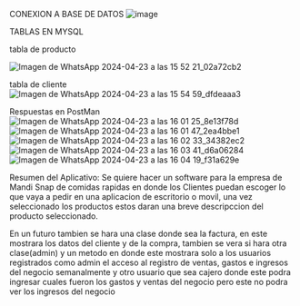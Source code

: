 CONEXION A BASE DE DATOS
![image](https://github.com/davidestebanortiz685/ProyectoSf2Backend2/assets/107454129/8e1eab01-d70b-4e99-9ab0-b6bd7435f480)

TABLAS EN MYSQL

tabla de producto

![Imagen de WhatsApp 2024-04-23 a las 15 52 21_02a72cb2](https://github.com/davidestebanortiz685/ProyectoSf2Backend2/assets/107454129/8b03a01f-fc62-445d-9fab-f37a70d15ea6)

tabla de cliente
![Imagen de WhatsApp 2024-04-23 a las 15 54 59_dfdeaaa3](https://github.com/davidestebanortiz685/ProyectoSf2Backend2/assets/107454129/a26577b7-d9c0-4a93-bb5c-b21e9ed07fc8)

Respuestas en PostMan
![Imagen de WhatsApp 2024-04-23 a las 16 01 25_8e13f78d](https://github.com/davidestebanortiz685/ProyectoSf2Backend2/assets/107454129/92cc9ff4-2b6d-4c80-a4fe-0d304f4ec97f)
![Imagen de WhatsApp 2024-04-23 a las 16 01 47_2ea4bbe1](https://github.com/davidestebanortiz685/ProyectoSf2Backend2/assets/107454129/3cec5597-efca-489a-818f-75a194853c53)
![Imagen de WhatsApp 2024-04-23 a las 16 02 33_34382ec2](https://github.com/davidestebanortiz685/ProyectoSf2Backend2/assets/107454129/c40ca2a7-0730-40d1-917f-99938689f518)
![Imagen de WhatsApp 2024-04-23 a las 16 03 41_d6a06284](https://github.com/davidestebanortiz685/ProyectoSf2Backend2/assets/107454129/96f30aad-e246-4bfb-8a49-b4a9be7336f0)
![Imagen de WhatsApp 2024-04-23 a las 16 04 19_f31a629e](https://github.com/davidestebanortiz685/ProyectoSf2Backend2/assets/107454129/1f14c5bb-0274-454a-a61a-4af1850985a1)



Resumen del Aplicativo:
Se quiere hacer un software para la empresa de Mandi Snap de comidas rapidas en donde los Clientes puedan escoger lo que vaya a pedir en una aplicacion de escritorio o movil, una vez seleccionado los productos
estos daran una breve descripccion del producto seleccionado.

En un futuro tambien se hara una clase donde sea la factura, en este mostrara los datos del cliente y de la compra, tambien se vera si hara otra clase(admin) y un metodo en donde este mostrara 
solo a los usuarios registrados como admin el acceso al registro de ventas, gastos e ingresos del negocio semanalmente y otro usuario que sea cajero donde este podra ingresar cuales fueron los gastos y ventas del 
negocio pero este no podra ver los ingresos del negocio
